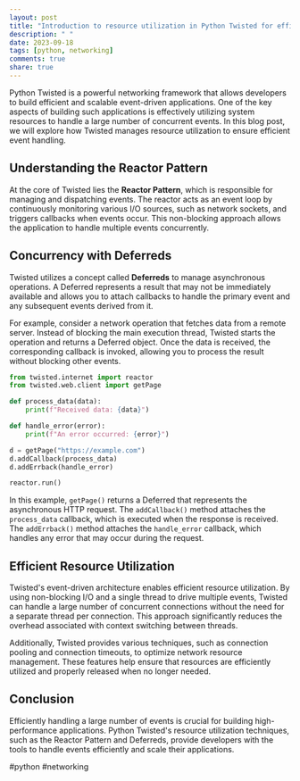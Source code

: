 ```yaml
---
layout: post
title: "Introduction to resource utilization in Python Twisted for efficient event handling"
description: " "
date: 2023-09-18
tags: [python, networking]
comments: true
share: true
---
```


Python Twisted is a powerful networking framework that allows developers to build efficient and scalable event-driven applications. One of the key aspects of building such applications is effectively utilizing system resources to handle a large number of concurrent events. In this blog post, we will explore how Twisted manages resource utilization to ensure efficient event handling.

## Understanding the Reactor Pattern

At the core of Twisted lies the **Reactor Pattern**, which is responsible for managing and dispatching events. The reactor acts as an event loop by continuously monitoring various I/O sources, such as network sockets, and triggers callbacks when events occur. This non-blocking approach allows the application to handle multiple events concurrently.

## Concurrency with Deferreds

Twisted utilizes a concept called **Deferreds** to manage asynchronous operations. A Deferred represents a result that may not be immediately available and allows you to attach callbacks to handle the primary event and any subsequent events derived from it.

For example, consider a network operation that fetches data from a remote server. Instead of blocking the main execution thread, Twisted starts the operation and returns a Deferred object. Once the data is received, the corresponding callback is invoked, allowing you to process the result without blocking other events.

```python
from twisted.internet import reactor
from twisted.web.client import getPage

def process_data(data):
    print(f"Received data: {data}")

def handle_error(error):
    print(f"An error occurred: {error}")

d = getPage("https://example.com")
d.addCallback(process_data)
d.addErrback(handle_error)

reactor.run()
```

In this example, `getPage()` returns a Deferred that represents the asynchronous HTTP request. The `addCallback()` method attaches the `process_data` callback, which is executed when the response is received. The `addErrback()` method attaches the `handle_error` callback, which handles any error that may occur during the request.

## Efficient Resource Utilization

Twisted's event-driven architecture enables efficient resource utilization. By using non-blocking I/O and a single thread to drive multiple events, Twisted can handle a large number of concurrent connections without the need for a separate thread per connection. This approach significantly reduces the overhead associated with context switching between threads.

Additionally, Twisted provides various techniques, such as connection pooling and connection timeouts, to optimize network resource management. These features help ensure that resources are efficiently utilized and properly released when no longer needed.

## Conclusion

Efficiently handling a large number of events is crucial for building high-performance applications. Python Twisted's resource utilization techniques, such as the Reactor Pattern and Deferreds, provide developers with the tools to handle events efficiently and scale their applications.

#python #networking